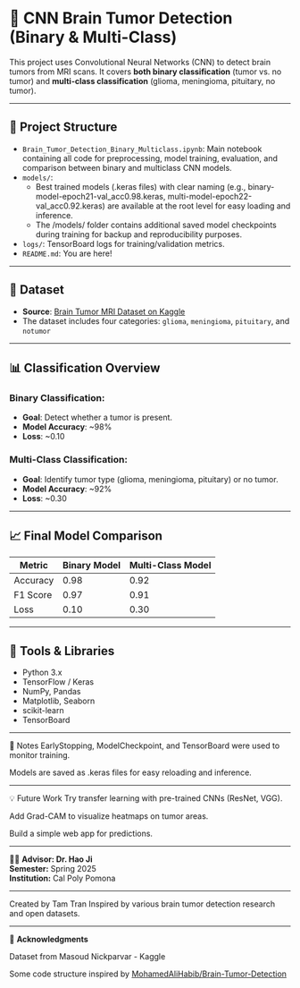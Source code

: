 # 🧠 CNN Brain Tumor Detection (Binary & Multi-Class)

This project uses Convolutional Neural Networks (CNN) to detect brain tumors from MRI scans. It covers **both binary classification** (tumor vs. no tumor) and **multi-class classification** (glioma, meningioma, pituitary, no tumor).

---

## 📁 Project Structure

- `Brain_Tumor_Detection_Binary_Multiclass.ipynb`: Main notebook containing all code for preprocessing, model training, evaluation, and comparison between binary and multiclass CNN models.
- `models/`:
    - Best trained models (.keras files) with clear naming (e.g., binary-model-epoch21-val_acc0.98.keras, multi-model-epoch22-val_acc0.92.keras) are available at the root level for easy loading and inference.
    - The /models/ folder contains additional saved model checkpoints during training for backup and reproducibility purposes.
- `logs/`: TensorBoard logs for training/validation metrics.
- `README.md`: You are here!
  
---

## 📁 Dataset

- **Source**: [Brain Tumor MRI Dataset on Kaggle](https://www.kaggle.com/datasets/masoudnickparvar/brain-tumor-mri-dataset/data)
- The dataset includes four categories: `glioma`, `meningioma`, `pituitary`, and `notumor`

---

## 📊 Classification Overview

### Binary Classification:
- **Goal**: Detect whether a tumor is present.
- **Model Accuracy**: ~98%
- **Loss**: ~0.10

### Multi-Class Classification:
- **Goal**: Identify tumor type (glioma, meningioma, pituitary) or no tumor.
- **Model Accuracy**: ~92%
- **Loss**: ~0.30

---

## 📈 Final Model Comparison

| Metric     | Binary Model | Multi-Class Model |
|------------|--------------|-------------------|
| Accuracy   | 0.98         | 0.92              |
| F1 Score   | 0.97         | 0.91              |
| Loss       | 0.10         | 0.30              |

---

## 🧪 Tools & Libraries

- Python 3.x
- TensorFlow / Keras
- NumPy, Pandas
- Matplotlib, Seaborn
- scikit-learn
- TensorBoard

---

📌 Notes
EarlyStopping, ModelCheckpoint, and TensorBoard were used to monitor training.

Models are saved as .keras files for easy reloading and inference.

---

💡 Future Work
Try transfer learning with pre-trained CNNs (ResNet, VGG).

Add Grad-CAM to visualize heatmaps on tumor areas.

Build a simple web app for predictions.

---

👨‍🏫 **Advisor: Dr. Hao Ji**          
**Semester:** Spring 2025  
**Institution:** Cal Poly Pomona

---

Created by Tam Tran
Inspired by various brain tumor detection research and open datasets.

---

🙏 **Acknowledgments**
  
Dataset from Masoud Nickparvar - Kaggle

Some code structure inspired by [MohamedAliHabib/Brain-Tumor-Detection](https://github.com/MohamedAliHabib/Brain-Tumor-Detection/blob/master/Brain%20Tumor%20Detection.ipynb)
